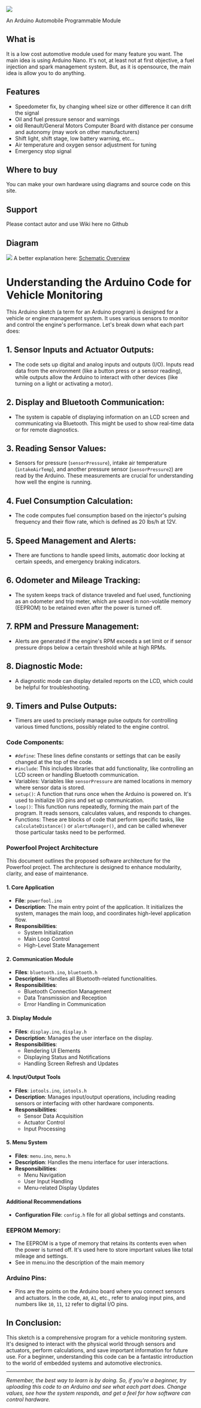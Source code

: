 ![](https://raw.githubusercontent.com/alexandrefelipemuller/powerfool/main/assets/Powerfool.jpg)


An Arduino Automobile Programmable Module

What is
---------------
It is a low cost automotive module used for many feature you want. The main idea is using Arduino Nano. It's not, at least not at first objective, a fuel injection and  spark management system. But, as it is opensource, the main idea is allow you to do anything.

Features
---------------
* Speedometer fix, by changing wheel size or other difference it can drift the signal
* Oil and fuel pressure sensor and warnings
* old Renault/General Motors Computer Board with distance per consume and autonomy (may work on other manufacturers)
* Shift light, shift stage, low battery warning, etc...
* Air temperature and oxygen sensor adjustment for tuning
* Emergency stop signal

Where to buy
---------------
You can make your own hardware using diagrams and source code on this site.

Support
---------------
Please contact autor and use Wiki here no Github

Diagram
---------------
![](https://github.com/alexandrefelipemuller/powerfool/blob/main/diagrams/Schematic_Modulo%20AutoDuino_2023-01-04.png?raw=true)
A better explanation here: [Schematic Overview](Schematic.md)

# Understanding the Arduino Code for Vehicle Monitoring

This Arduino sketch (a term for an Arduino program) is designed for a vehicle or engine management system. It uses various sensors to monitor and control the engine's performance. Let's break down what each part does:

## 1. Sensor Inputs and Actuator Outputs:
   - The code sets up digital and analog inputs and outputs (I/O). Inputs read data from the environment (like a button press or a sensor reading), while outputs allow the Arduino to interact with other devices (like turning on a light or activating a motor).

## 2. Display and Bluetooth Communication:
   - The system is capable of displaying information on an LCD screen and communicating via Bluetooth. This might be used to show real-time data or for remote diagnostics.

## 3. Reading Sensor Values:
   - Sensors for pressure (`sensorPressure`), intake air temperature (`intakeAirTemp`), and another pressure sensor (`sensorPressure2`) are read by the Arduino. These measurements are crucial for understanding how well the engine is running.

## 4. Fuel Consumption Calculation:
   - The code computes fuel consumption based on the injector's pulsing frequency and their flow rate, which is defined as 20 lbs/h at 12V.

## 5. Speed Management and Alerts:
   - There are functions to handle speed limits, automatic door locking at certain speeds, and emergency braking indicators.

## 6. Odometer and Mileage Tracking:
   - The system keeps track of distance traveled and fuel used, functioning as an odometer and trip meter, which are saved in non-volatile memory (EEPROM) to be retained even after the power is turned off.

## 7. RPM and Pressure Management:
   - Alerts are generated if the engine's RPM exceeds a set limit or if sensor pressure drops below a certain threshold while at high RPMs.

## 8. Diagnostic Mode:
   - A diagnostic mode can display detailed reports on the LCD, which could be helpful for troubleshooting.

## 9. Timers and Pulse Outputs:
   - Timers are used to precisely manage pulse outputs for controlling various timed functions, possibly related to the engine control.

### Code Components:

- `#define`: These lines define constants or settings that can be easily changed at the top of the code.
- `#include`: This includes libraries that add functionality, like controlling an LCD screen or handling Bluetooth communication.
- Variables: Variables like `sensorPressure` are named locations in memory where sensor data is stored.
- `setup()`: A function that runs once when the Arduino is powered on. It's used to initialize I/O pins and set up communication.
- `loop()`: This function runs repeatedly, forming the main part of the program. It reads sensors, calculates values, and responds to changes.
- Functions: These are blocks of code that perform specific tasks, like `calculateDistance()` or `alertsManager()`, and can be called whenever those particular tasks need to be performed.
  
### Powerfool Project Architecture

This document outlines the proposed software architecture for the Powerfool project. The architecture is designed to enhance modularity, clarity, and ease of maintenance.

#### 1. Core Application
- **File**: `powerfool.ino`
- **Description**: The main entry point of the application. It initializes the system, manages the main loop, and coordinates high-level application flow.
- **Responsibilities**:
  - System Initialization
  - Main Loop Control
  - High-Level State Management

#### 2. Communication Module
- **Files**: `bluetooth.ino`, `bluetooth.h`
- **Description**: Handles all Bluetooth-related functionalities.
- **Responsibilities**:
  - Bluetooth Connection Management
  - Data Transmission and Reception
  - Error Handling in Communication

#### 3. Display Module
- **Files**: `display.ino`, `display.h`
- **Description**: Manages the user interface on the display.
- **Responsibilities**:
  - Rendering UI Elements
  - Displaying Status and Notifications
  - Handling Screen Refresh and Updates

#### 4. Input/Output Tools
- **Files**: `iotools.ino`, `iotools.h`
- **Description**: Manages input/output operations, including reading sensors or interfacing with other hardware components.
- **Responsibilities**:
  - Sensor Data Acquisition
  - Actuator Control
  - Input Processing

#### 5. Menu System
- **Files**: `menu.ino`, `menu.h`
- **Description**: Handles the menu interface for user interactions.
- **Responsibilities**:
  - Menu Navigation
  - User Input Handling
  - Menu-related Display Updates

#### Additional Recommendations
- **Configuration File**: `config.h` file for all global settings and constants.

### EEPROM Memory:
- The EEPROM is a type of memory that retains its contents even when the power is turned off. It's used here to store important values like total mileage and settings.
- See in menu.ino the description of the main memory

### Arduino Pins:
- Pins are the points on the Arduino board where you connect sensors and actuators. In the code, `A0`, `A1`, etc., refer to analog input pins, and numbers like `10`, `11`, `12` refer to digital I/O pins.

## In Conclusion:
This sketch is a comprehensive program for a vehicle monitoring system. It's designed to interact with the physical world through sensors and actuators, perform calculations, and save important information for future use. For a beginner, understanding this code can be a fantastic introduction to the world of embedded systems and automotive electronics.

---

*Remember, the best way to learn is by doing. So, if you're a beginner, try uploading this code to an Arduino and see what each part does. Change values, see how the system responds, and get a feel for how software can control hardware.*

